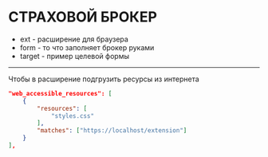 # СТРАХОВОЙ БРОКЕР

* ext - расширение для браузера
* form - то что заполняет брокер руками
* target - пример целевой формы


---

Чтобы в расширение подгрузить ресурсы из интернета

```json
"web_accessible_resources": [
    {
        "resources": [
            "styles.css"
        ],
        "matches": ["https://localhost/extension"]
    }
],
```
